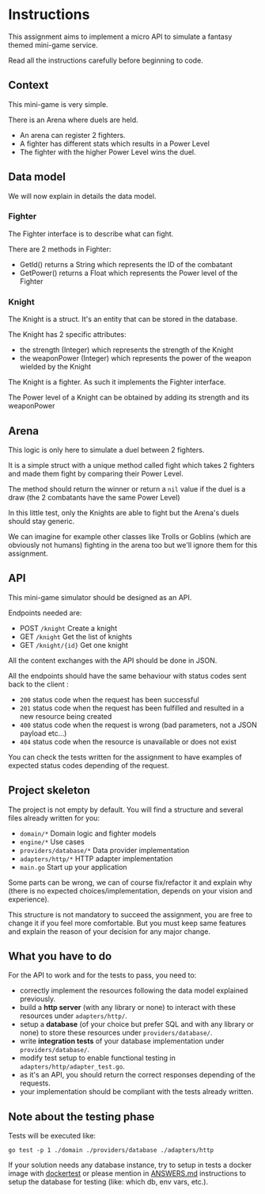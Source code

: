 # Instructions

This assignment aims to implement a micro API to simulate a fantasy themed mini-game service.

Read all the instructions carefully before beginning to code.

## Context

This mini-game is very simple.

There is an Arena where duels are held.

 - An arena can register 2 fighters.
 - A fighter has different stats which results in a Power Level
 - The fighter with the higher Power Level wins the duel.

## Data model

We will now explain in details the data model.

### Fighter

The Fighter interface is to describe what can fight.

There are 2 methods in Fighter:

 - GetId() returns a String which represents the ID of the combatant
 - GetPower() returns a Float which represents the Power level of the Fighter
 
### Knight

The Knight is a struct. It's an entity that can be stored in the database.
 
The Knight has 2 specific attributes:
 
 - the strength (Integer) which represents the strength of the Knight
 - the weaponPower (Integer) which represents the power of the weapon wielded by the Knight

The Knight is a fighter. As such it implements the Fighter interface.
 
The Power level of a Knight can be obtained by adding its strength and its weaponPower

## Arena

This logic is only here to simulate a duel between 2 fighters.

It is a simple struct with a unique method called fight which takes 2 fighters and made them fight by comparing their Power Level.

The method should return the winner or return a `nil` value if the duel is a draw (the 2 combatants have the same Power Level)

In this little test, only the Knights are able to fight but the Arena's duels should stay generic.

We can imagine for example other classes like Trolls or Goblins (which are obviously not humans) fighting in the arena too but we'll ignore them for this assignment.

## API

This mini-game simulator should be designed as an API.

Endpoints needed are:
 - POST `/knight` Create a knight
 - GET `/knight` Get the list of knights
 - GET `/knight/{id}` Get one knight
 
All the content exchanges with the API should be done in JSON.
 
All the endpoints should have the same behaviour with status codes sent back to the client :

 - `200` status code when the request has been successful
 - `201` status code when the request has been fulfilled and resulted in a new resource being created
 - `400` status code when the request is wrong (bad parameters, not a JSON payload etc...)
 - `404` status code when the resource is unavailable or does not exist

You can check the tests written for the assignment to have examples of expected status codes depending of the request.

## Project skeleton

The project is not empty by default. You will find a structure and several files already written for you:

 - `domain/*` Domain logic and fighter models
 - `engine/*` Use cases
 - `providers/database/*` Data provider implementation
 - `adapters/http/*` HTTP adapter implementation
 - `main.go` Start up your application

Some parts can be wrong, we can of course fix/refactor it and explain why (there is no expected choices/implementation, depends on your vision and experience).

This structure is not mandatory to succeed the assignment, you are free to change it if you feel more comfortable.
But you must keep same features and explain the reason of your decision for any major change.

## What you have to do

For the API to work and for the tests to pass, you need to:

 - correctly implement the resources following the data model explained previously.
 - build a **http server** (with any library or none) to interact with these resources under `adapters/http/`.
 - setup a **database** (of your choice but prefer SQL and with any library or none) to store these resources under `providers/database/`.
 - write **integration tests** of your database implementation under `providers/database/`.
 - modify test setup to enable functional testing in `adapters/http/adapter_test.go`.
 - as it's an API, you should return the correct responses depending of the requests.
 - your implementation should be compliant with the tests already written.

## Note about the testing phase

Tests will be executed like:

    go test -p 1 ./domain ./providers/database ./adapters/http

If your solution needs any database instance, try to setup in tests a docker image with [dockertest](https://github.com/ory/dockertest) 
or please mention in [ANSWERS.md](./ANSWERS.md) instructions to setup the database for testing (like: which db, env vars, etc.).
